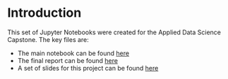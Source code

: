 # Introduction
This set of Jupyter Notebooks were created for the Applied Data Science Capstone. The key files are:
- The main notebook can be found [here](https://github.com/andremun/Coursera_Capstone/blob/master/Final%20Project%20-%20Notebook.ipynb)
- The final report can be found [here](https://github.com/andremun/Coursera_Capstone/blob/master/report/report.pdf)
- A set of slides for this project can be found [here](https://github.com/andremun/Coursera_Capstone/blob/master/report/slides.pdf)
